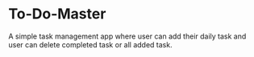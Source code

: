 # To-Do-Master
A simple task management app where user can add their daily task and  user can delete completed task or all added task.
